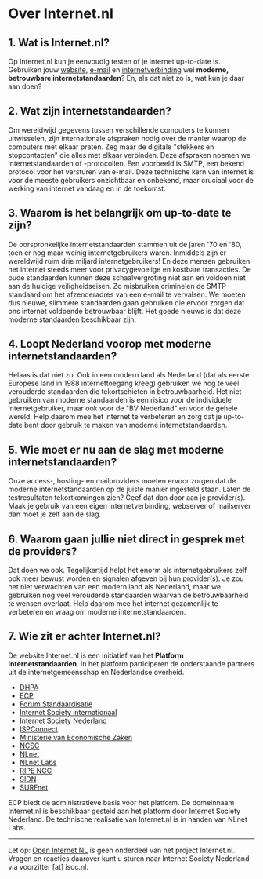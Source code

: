 # Over Internet.nl

## 1. Wat is Internet.nl?
Op Internet.nl kun je eenvoudig testen of je internet up-to-date is. Gebruiken jouw [website](/test-site/), [e-mail](/test-mail/) en [internetverbinding](/test-connection/) wel **moderne, betrouwbare internetstandaarden**? En, als dat niet zo is, wat kun je daar aan doen?

## 2. Wat zijn internetstandaarden?
Om wereldwijd gegevens tussen verschillende computers te kunnen uitwisselen, zijn internationale afspraken nodig over de manier waarop de computers met elkaar praten. Zeg maar de digitale "stekkers en stopcontacten" die alles met elkaar verbinden. Deze afspraken noemen we internetstandaarden of -protocollen. Een voorbeeld is SMTP, een bekend protocol voor het versturen van e-mail. Deze technische kern van internet is voor de meeste gebruikers onzichtbaar en onbekend, maar cruciaal voor de werking van internet vandaag en in de toekomst.

## 3. Waarom is het belangrijk om up-to-date te zijn?
De oorspronkelijke internetstandaarden stammen uit de jaren '70 en '80, toen er nog maar weinig internetgebruikers waren. Inmiddels zijn er wereldwijd ruim drie miljard internetgebruikers! En deze mensen gebruiken het internet steeds meer voor privacygevoelige en kostbare transacties. De oude standaarden kunnen deze schaalvergroting niet aan en voldoen niet aan de huidige veiligheidseisen. Zo misbruiken criminelen de SMTP-standaard om het afzenderadres van een e-mail te vervalsen. We moeten dus nieuwe, slimmere standaarden gaan gebruiken die ervoor zorgen dat ons internet voldoende betrouwbaar blijft. Het goede nieuws is dat deze moderne standaarden beschikbaar zijn.

## 4. Loopt Nederland voorop met moderne internetstandaarden?
Helaas is dat niet zo. Ook in een modern land als Nederland (dat als eerste Europese land in 1988 internettoegang kreeg) gebruiken we nog te veel verouderde standaarden die tekortschieten in betrouwbaarheid. Het niet gebruiken van moderne standaarden is een risico voor de individuele internetgebruiker, maar ook voor de "BV Nederland" en voor de gehele wereld. Help daarom mee het internet te verbeteren en zorg dat je up-to-date bent door gebruik te maken van moderne internetstandaarden.

## 5. Wie moet er nu aan de slag met moderne internetstandaarden?
Onze access-, hosting- en mailproviders moeten ervoor zorgen dat de moderne internetstandaarden op de juiste manier ingesteld staan. Laten de testresultaten tekortkomingen zien? Geef dat dan door aan je provider(s). Maak je gebruik van een eigen internetverbinding, webserver of mailserver dan moet je zelf aan de slag.

## 6. Waarom gaan jullie niet direct in gesprek met de providers?
Dat doen we ook. Tegelijkertijd helpt het enorm als internetgebruikers zelf ook meer bewust worden en signalen afgeven bij hun provider(s). Je zou het niet verwachten van een modern land als Nederland, maar we gebruiken nog veel verouderde standaarden waarvan de betrouwbaarheid te wensen overlaat. Help daarom mee het internet gezamenlijk te verbeteren en vraag om moderne internetstandaarden.

## 7. Wie zit er achter Internet.nl?
De website Internet.nl is een initiatief van het **Platform Internetstandaarden**. In het platform participeren de onderstaande partners uit de internetgemeenschap en Nederlandse overheid. 

- [DHPA](https://dhpa.nl/)
- [ECP](https://ecp.nl)
- [Forum Standaardisatie](https://forumstandaardisatie.nl)
- [Internet Society internationaal](https://internetsociety.org)
- [Internet Society Nederland](https://isoc.nl)
- [ISPConnect](https://ispconnect.nl)
- [Ministerie van Economische Zaken](https://www.rijksoverheid.nl/ministeries/ministerie-van-economische-zaken)
- [NCSC](https://ncsc.nl)
- [NLnet](https://nlnet.nl)
- [NLnet Labs](https://nlnetlabs.nl)
- [RIPE NCC](https://ripe.net)
- [SIDN](https://sidn.nl)
- [SURFnet](https://surfnet.nl)   
 
ECP biedt de administratieve basis voor het platform. De domeinnaam Internet.nl is beschikbaar gesteld aan het platform door Internet Society Nederland. De technische realisatie van Internet.nl is in handen van NLnet Labs.

---
Let op: [Open Internet NL](http://open.internet.nl) is geen onderdeel van het project Internet.nl. Vragen en reacties daarover kunt u sturen naar Internet Society Nederland via voorzitter [at] isoc.nl.
